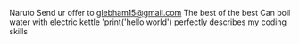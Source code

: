 Naruto
Send ur offer to glebham15@gmail.com
The best of the best
Can boil water with electric kettle
'print('hello world') perfectly describes my coding skills
